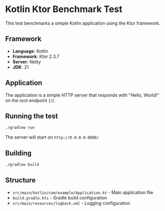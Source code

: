 # Kotlin Ktor Benchmark Test

This test benchmarks a simple Kotlin application using the Ktor framework.

## Framework
- **Language**: Kotlin
- **Framework**: Ktor 2.3.7
- **Server**: Netty
- **JDK**: 21

## Application
The application is a simple HTTP server that responds with "Hello, World!" on the root endpoint (`/`).

## Running the test

```bash
./gradlew run
```

The server will start on `http://0.0.0.0:8080/`

## Building

```bash
./gradlew build
```

## Structure
- `src/main/kotlin/com/example/Application.kt` - Main application file
- `build.gradle.kts` - Gradle build configuration
- `src/main/resources/logback.xml` - Logging configuration
